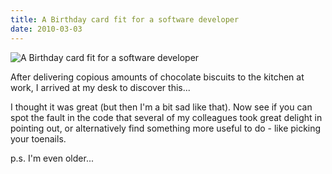 ```yaml
---
title: A Birthday card fit for a software developer
date: 2010-03-03
---
```


![A Birthday card fit for a software developer](https://source.unsplash.com/cckf4TsHAuw/1600x900)

After delivering copious amounts of chocolate biscuits to the kitchen at work, I arrived at my desk to discover this...

I thought it was great (but then I'm a bit sad like that). Now see if you can spot the fault in the code that several of my colleagues took great delight in pointing out, or alternatively find something more useful to do - like picking your toenails.

p.s. I'm even older...